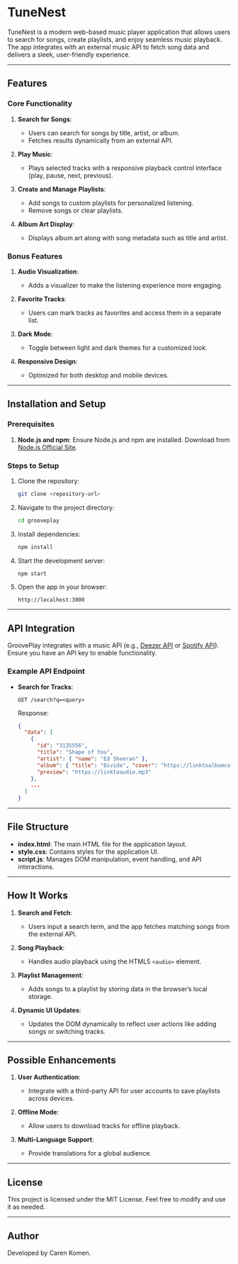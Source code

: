 # TuneNest

TuneNest is a modern web-based music player application that allows users to search for songs, create playlists, and enjoy seamless music playback. The app integrates with an external music API to fetch song data and delivers a sleek, user-friendly experience.

---

## Features

### Core Functionality

1. **Search for Songs**:
   - Users can search for songs by title, artist, or album.
   - Fetches results dynamically from an external API.

2. **Play Music**:
   - Plays selected tracks with a responsive playback control interface (play, pause, next, previous).

3. **Create and Manage Playlists**:
   - Add songs to custom playlists for personalized listening.
   - Remove songs or clear playlists.

4. **Album Art Display**:
   - Displays album art along with song metadata such as title and artist.

### Bonus Features

1. **Audio Visualization**:
   - Adds a visualizer to make the listening experience more engaging.

2. **Favorite Tracks**:
   - Users can mark tracks as favorites and access them in a separate list.

3. **Dark Mode**:
   - Toggle between light and dark themes for a customized look.

4. **Responsive Design**:
   - Optimized for both desktop and mobile devices.

---

## Installation and Setup

### Prerequisites

1. **Node.js and npm**:
   Ensure Node.js and npm are installed. Download from [Node.js Official Site](https://nodejs.org/).

### Steps to Setup

1. Clone the repository:
   ```bash
   git clone <repository-url>
   ```

2. Navigate to the project directory:
   ```bash
   cd grooveplay
   ```

3. Install dependencies:
   ```bash
   npm install
   ```

4. Start the development server:
   ```bash
   npm start
   ```

5. Open the app in your browser:
   ```
   http://localhost:3000
   ```

---

## API Integration

GroovePlay integrates with a music API (e.g., [Deezer API](https://developers.deezer.com/) or [Spotify API](https://developer.spotify.com/)). Ensure you have an API key to enable functionality.

### Example API Endpoint

- **Search for Tracks**:
  ```
  GET /search?q=<query>
  ```
  Response:
  ```json
  {
    "data": [
      {
        "id": "3135556",
        "title": "Shape of You",
        "artist": { "name": "Ed Sheeran" },
        "album": { "title": "Divide", "cover": "https://linktoalbumcover.jpg" },
        "preview": "https://linktoaudio.mp3"
      },
      ...
    ]
  }
  ```

---

## File Structure

- **index.html**: The main HTML file for the application layout.
- **style.css**: Contains styles for the application UI.
- **script.js**: Manages DOM manipulation, event handling, and API interactions.

---

## How It Works

1. **Search and Fetch**:
   - Users input a search term, and the app fetches matching songs from the external API.

2. **Song Playback**:
   - Handles audio playback using the HTML5 `<audio>` element.

3. **Playlist Management**:
   - Adds songs to a playlist by storing data in the browser’s local storage.

4. **Dynamic UI Updates**:
   - Updates the DOM dynamically to reflect user actions like adding songs or switching tracks.

---

## Possible Enhancements

1. **User Authentication**:
   - Integrate with a third-party API for user accounts to save playlists across devices.

2. **Offline Mode**:
   - Allow users to download tracks for offline playback.

3. **Multi-Language Support**:
   - Provide translations for a global audience.

---

## License

This project is licensed under the MIT License. Feel free to modify and use it as needed.

---

## Author

Developed by Caren Komen.


